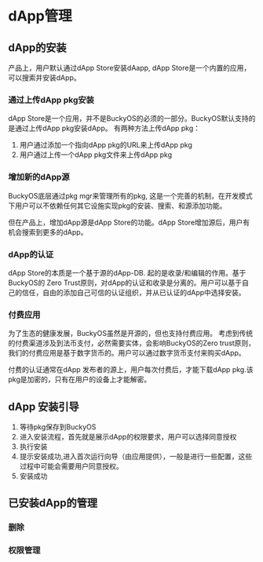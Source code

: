 # dApp管理

## dApp的安装

产品上，用户默认通过dApp Store安装dAapp, dApp Store是一个内置的应用，可以搜索并安装dApp。

### 通过上传dApp pkg安装

dApp Store是一个应用，并不是BuckyOS的必须的一部分。BuckyOS默认支持的是通过上传dApp pkg安装dApp。
有两种方法上传dApp pkg：

1. 用户通过添加一个指向dApp pkg的URL来上传dApp pkg
2. 用户通过上传一个dApp pkg文件来上传dApp pkg


### 增加新的dApp源

BuckyOS底层通过pkg mgr来管理所有的pkg, 这是一个完善的机制，在开发模式下用户可以不依赖任何其它设施实现pkg的安装、搜索、和源添加功能。

但在产品上，增加dApp源是dApp Store的功能。dApp Store增加源后，用户有机会搜索到更多的dApp。

### dApp的认证

dApp Store的本质是一个基于源的dApp-DB. 起的是收录/和编辑的作用。基于BuckyOS的 Zero Trust原则，对dApp的认证和收录是分离的。用户可以基于自己的信任，自由的添加自己可信的认证组织，并从已认证的dApp中选择安装。

### 付费应用

为了生态的健康发展，BuckyOS虽然是开源的，但也支持付费应用。
考虑到传统的付费渠道涉及到法币支付，必然需要实体，会影响BuckyOS的Zero trust原则，我们的付费应用是基于数字货币的。用户可以通过数字货币支付来购买dApp。

付费的认证通常在dApp 发布者的源上，用户每次付费后，才能下载dApp pkg.该pkg是加密的，只有在用户的设备上才能解密。

## dApp 安装引导

1. 等待pkg保存到BuckyOS
2. 进入安装流程，首先就是展示dApp的权限要求，用户可以选择同意授权
3. 执行安装
4. 提示安装成功,进入首次运行向导（由应用提供），一般是进行一些配置，这些过程中可能会需要用户同意授权。
5. 安装成功


## 已安装dApp的管理

### 删除

### 权限管理